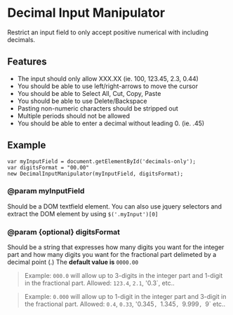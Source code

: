 # Decimal Input Manipulator
Restrict an input field to only accept positive numerical with including decimals.

## Features
* The input should only allow XXX.XX (ie. 100, 123.45, 2.3, 0.44)
* You should be able to use left/right-arrows to move the cursor
* You should be able to Select All, Cut, Copy, Paste
* You should be able to use Delete/Backspace
* Pasting non-numeric characters should be stripped out
* Multiple periods should not be allowed
* You should be able to enter a decimal without leading 0. (ie. .45)

## Example
```
var myInputField = document.getElementById('decimals-only');
var digitsFormat = "00.00"
new DecimalInputManipulator(myInputField, digitsFormat);
```

### @param myInputField
Should be a DOM textfield element. You can also use jquery selectors and extract the DOM element by using `$('.myInput')[0]`

### @param {optional} digitsFormat
Should be a string that expresses how many digits you want for the integer part and how many digits you want for the fractional part delimeted by a decimal point (.)
The **default value is** `0000.00`
> Example: `000.0` will allow up to 3-digits in the integer part and 1-digit in the fractional part. 
Allowed: `123.4`, `2.1`, '0.3`, etc.. 

> Example: `0.000` will allow up to 1-digit in the integer part and 3-digit in the fractional part. 
Allowed: `0.4`, `0.33`, '0.345`, `1.345`, `9.999`, `9` etc.. 

